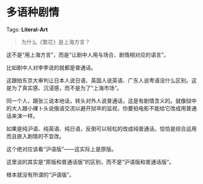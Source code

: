 # 多语种剧情

Tags: **Literal-Art**

> 为什么《繁花》是上海方言？



这不是“用上海方言”，而是“让剧中人用与场合、剧情相对应的语言”。

比如剧中人对李李说的就都是普通话。

这跟拍东京大审判让日本人说日语、英国人说英语、广东人说粤语没什么区别。这是为了真实感、沉浸感，而不是为了“上海市场”。

同一个人，跟张三说本地话，转头对外人说普通话，这是有剧情含义的。就像狱中的大人跟小裸卜头说俄语交流以避开狱卒的监视，你要拍电影不能给它改成用普通话来演一样。

如果是纯沪语、纯英语、纯日语，反倒可以轻松的改成纯普通话。恰恰是综合运用而且嵌入剧情的不宜改。

这个绝对应该看“沪语版”——这实际上是原版。

这里谈的其实是“原版和普通话版”的区别，而不是“沪语版和普通话版“。

根本就没有所谓的“沪语版”。



